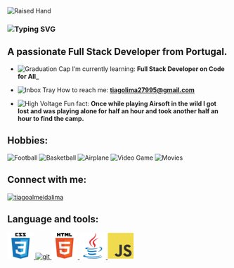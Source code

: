 <p align="left">
<img src="https://user-images.githubusercontent.com/74038190/212284115-f47cd8ff-2ffb-4b04-b5bf-4d1c14c0247f.gif" alt="Raised Hand" width="2225" height="1" />
<h3 href="https://git.io/typing-svg"><img src="https://readme-typing-svg.demolab.com?font=Fira+Code&size=35&pause=5000&width=435&lines=Hi,+I´m+Tiago+Lima" alt="Typing SVG" /></a></h3>
<p align="left">
  
<h2 align="left">A passionate Full Stack Developer from Portugal.</h2>
<p align="left">
<p align="left">

- <img src="https://raw.githubusercontent.com/Tarikul-Islam-Anik/Telegram-Animated-Emojis/main/Objects/Graduation%20Cap.webp" alt="Graduation Cap" width="35" height="35" /> I’m currently learning: **Full Stack Developer on Code for All_**

- <img src="https://raw.githubusercontent.com/Tarikul-Islam-Anik/Telegram-Animated-Emojis/main/Objects/Inbox%20Tray.webp" alt="Inbox Tray" width="35" height="35" /> How to reach me: **tiagolima27995@gmail.com**

- <img src="https://raw.githubusercontent.com/Tarikul-Islam-Anik/Telegram-Animated-Emojis/main/Animals%20and%20Nature/High%20Voltage.webp" alt="High Voltage" width="35" height="35" /> Fun fact: **Once while playing Airsoft in the wild I got lost and was playing alone for half an hour and took another half an hour to find the camp.**


<h2 align="left">Hobbies:</h2>
<p align="left">
<img src="https://img.icons8.com/officel/80/football2--v2.png" alt="Football" width="60" height="60" />
<img src="https://img.icons8.com/officel/80/basketball.png" alt="Basketball" width="60" height="60" />
<img src="https://img.icons8.com/officel/80/airplane-mode-on.png" alt="Airplane" width="60" height="60" />
<img src="https://img.icons8.com/dusk/64/controller.png" alt="Video Game" width="60" height="60" />
<img src="https://img.icons8.com/officel/80/film-reel.png" alt="Movies" width="60" height="60" />

  
</p>
<h3 align="left">

<h2 align="left">Connect with me:</h2>
<p align="left">
<a href="https://linkedin.com/in/tiagoalmeidalima" target="blank"><img align="center" src="https://user-images.githubusercontent.com/74038190/235294012-0a55e343-37ad-4b0f-924f-c8431d9d2483.gif" alt="tiagoalmeidalima" height="100" width="100" /></a>
</p>

<h2 align="left">Language and tools:</h2>
<p align="left">
<p align="left"> <a href="https://www.w3schools.com/css/" target="_blank" rel="noreferrer"> <img src="https://raw.githubusercontent.com/devicons/devicon/master/icons/css3/css3-original-wordmark.svg" alt="css3" width="60" height="60"/> </a> 
  <a href="https://git-scm.com/" target="_blank" rel="noreferrer"> <img src="https://www.vectorlogo.zone/logos/git-scm/git-scm-icon.svg" alt="git" width="60" height="60"/> </a> 
  <a href="https://www.w3.org/html/" target="_blank" rel="noreferrer"> <img src="https://raw.githubusercontent.com/devicons/devicon/master/icons/html5/html5-original-wordmark.svg" alt="html5" width="60" height="60"/> </a> 
  <a href="https://www.java.com" target="_blank" rel="noreferrer"> <img src="https://raw.githubusercontent.com/devicons/devicon/master/icons/java/java-original.svg" alt="java" width="60" height="60"/> </a> 
  <a href="https://developer.mozilla.org/en-US/docs/Web/JavaScript" target="_blank" rel="noreferrer"> <img src="https://raw.githubusercontent.com/devicons/devicon/master/icons/javascript/javascript-original.svg" alt="javascript" width="60" height="60"/> </a> </p>

